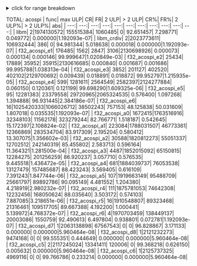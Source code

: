 <details markdown="1"><summary>click for range breakdown</summary>


running: minimal sanity check

checking: acospi on [00000000,33490fda] [0.000000e+00,4.681338e-08] : {constant result range 0x1p-1}
|           func|   max ULP|        CR|        FR|     2 ULP|   > 2 ULP|       CR%|       FR%|    2 ULP%|  > 2 ULP%|         abs|
|           ---:|      ---:|      ---:|      ---:|      ---:|      ---:|      ---:|      ---:|      ---:|      ---:|        ---:|
|           libm|         1| 847807902|  12618301|         0|         0| 98.533482|  1.466518|  0.000000|  0.000000|2.980232e-08|
|     libm_crdiv|         1| 847807902|  12618301|         0|         0| 98.533482|  1.466518|  0.000000|  0.000000|2.980232e-08|
|  f32_acospi_e1|     34254|         0|         0|         0| 860426203|  0.000000|  0.000000|  0.000000|100.000000|1.020849e-03|
|  f32_acospi_e2|      3484|         0|         0|         0| 860426203|  0.000000|  0.000000|  0.000000|100.000000|1.038313e-04|
|  f32_acospi_e3|       407|         0|         0|         0| 860426203|  0.000000|  0.000000|  0.000000|100.000000|1.212955e-05|
|  f32_acospi_e4|        52|         0|         0|         0| 860426203|  0.000000|  0.000000|  0.000000|100.000000|1.549721e-06|
|  f32_acospi_e5|         8|         0|         0|         0| 860426203|  0.000000|  0.000000|  0.000000|100.000000|2.384186e-07|
|  f32_acospi_e6|         2|         0| 855638017|   4788186|         0|  0.000000| 99.443510|  0.556490|  0.000000|5.960464e-08|
|  f32_acospi_a0|         1| 855638017|   4788186|         0|         0| 99.443510|  0.556490|  0.000000|  0.000000|2.980232e-08|
|  f32_acospi_a1|         1| 855638017|   4788186|         0|         0| 99.443510|  0.556490|  0.000000|  0.000000|2.980232e-08|
|  f32_acospi_a2|         1| 855638017|   4788186|         0|         0| 99.443510|  0.556490|  0.000000|  0.000000|2.980232e-08|
|  f32_acospi_a3|         1| 855638017|   4788186|         0|         0| 99.443510|  0.556490|  0.000000|  0.000000|2.980232e-08|
|  f32_acospi_a4|         1| 855638017|   4788186|         0|         0| 99.443510|  0.556490|  0.000000|  0.000000|2.980232e-08|
|  f32_acospi_a5|         1| 855638017|   4788186|         0|         0| 99.443510|  0.556490|  0.000000|  0.000000|2.980232e-08|
|  f32_acospi_r4|         1| 855638017|   4788186|         0|         0| 99.443510|  0.556490|  0.000000|  0.000000|2.980232e-08|
|  f32_acospi_r5|         1| 855638017|   4788186|         0|         0| 99.443510|  0.556490|  0.000000|  0.000000|2.980232e-08|
|  f32_acospi_r6|         1| 855638017|   4788186|         0|         0| 99.443510|  0.556490|  0.000000|  0.000000|2.980232e-08|
|  f32_acospi_d7|         1| 852337374|   8088829|         0|         0| 99.059904|  0.940096|  0.000000|  0.000000|2.980232e-08|
|  f32_acospi_d8|         1| 859495208|    930995|         0|         0| 99.891798|  0.108202|  0.000000|  0.000000|2.980232e-08|
|  f32_acospi_c5|         0| 860426203|         0|         0|         0|100.000000|  0.000000|  0.000000|  0.000000|0.000000e+00|
|  f32_acospi_c6|         0| 860426203|         0|         0|         0|100.000000|  0.000000|  0.000000|  0.000000|0.000000e+00|

checking: acospi on [80000000,b3c90fda] [-0.000000e+00,-9.362675e-08] : {constant result range 0x1p-1}
|           func|   max ULP|        CR|        FR|     2 ULP|   > 2 ULP|       CR%|       FR%|    2 ULP%|  > 2 ULP%|         abs|
|           ---:|      ---:|      ---:|      ---:|      ---:|      ---:|      ---:|      ---:|      ---:|      ---:|        ---:|
|           libm|         0| 868814811|         0|         0|         0|100.000000|  0.000000|  0.000000|  0.000000|0.000000e+00|
|     libm_crdiv|         0| 868814811|         0|         0|         0|100.000000|  0.000000|  0.000000|  0.000000|0.000000e+00|
|  f32_acospi_e1|     17127|         0|         0|         0| 868814811|  0.000000|  0.000000|  0.000000|100.000000|1.020849e-03|
|  f32_acospi_e2|      1742|         0|         0|         0| 868814811|  0.000000|  0.000000|  0.000000|100.000000|1.038313e-04|
|  f32_acospi_e3|       203|         0|         0|         0| 868814811|  0.000000|  0.000000|  0.000000|100.000000|1.209974e-05|
|  f32_acospi_e4|        26|         0|         0|         0| 868814811|  0.000000|  0.000000|  0.000000|100.000000|1.549721e-06|
|  f32_acospi_e5|         4|         0|         0|         0| 868814811|  0.000000|  0.000000|  0.000000|100.000000|2.384186e-07|
|  f32_acospi_e6|         1| 855638017|  13176794|         0|         0| 98.483360|  1.516640|  0.000000|  0.000000|5.960464e-08|
|  f32_acospi_a0|         0| 868814811|         0|         0|         0|100.000000|  0.000000|  0.000000|  0.000000|0.000000e+00|
|  f32_acospi_a1|         0| 868814811|         0|         0|         0|100.000000|  0.000000|  0.000000|  0.000000|0.000000e+00|
|  f32_acospi_a2|         0| 868814811|         0|         0|         0|100.000000|  0.000000|  0.000000|  0.000000|0.000000e+00|
|  f32_acospi_a3|         0| 868814811|         0|         0|         0|100.000000|  0.000000|  0.000000|  0.000000|0.000000e+00|
|  f32_acospi_a4|         0| 868814811|         0|         0|         0|100.000000|  0.000000|  0.000000|  0.000000|0.000000e+00|
|  f32_acospi_a5|         0| 868814811|         0|         0|         0|100.000000|  0.000000|  0.000000|  0.000000|0.000000e+00|
|  f32_acospi_r4|         0| 868814811|         0|         0|         0|100.000000|  0.000000|  0.000000|  0.000000|0.000000e+00|
|  f32_acospi_r5|         0| 868814811|         0|         0|         0|100.000000|  0.000000|  0.000000|  0.000000|0.000000e+00|
|  f32_acospi_r6|         0| 868814811|         0|         0|         0|100.000000|  0.000000|  0.000000|  0.000000|0.000000e+00|
|  f32_acospi_d7|         1| 865595578|   3219233|         0|         0| 99.629468|  0.370532|  0.000000|  0.000000|5.960464e-08|
|  f32_acospi_d8|         1| 868349317|    465494|         0|         0| 99.946422|  0.053578|  0.000000|  0.000000|5.960464e-08|
|  f32_acospi_c5|         0| 868814811|         0|         0|         0|100.000000|  0.000000|  0.000000|  0.000000|0.000000e+00|
|  f32_acospi_c6|         0| 868814811|         0|         0|         0|100.000000|  0.000000|  0.000000|  0.000000|0.000000e+00|

checking: acospi on [33490fda,3d000000] [4.681338e-08,3.125000e-02]
|           func|   max ULP|        CR|        FR|     2 ULP|   > 2 ULP|       CR%|       FR%|    2 ULP%|  > 2 ULP%|         abs|
|           ---:|      ---:|      ---:|      ---:|      ---:|      ---:|      ---:|      ---:|      ---:|      ---:|        ---:|
|           libm|         2|  87318873|  74793799|    871303|         0| 53.575128| 45.890278|  0.534594|  0.000000|5.960464e-08|
|     libm_crdiv|         1| 115942047|  47041928|         0|         0| 71.137084| 28.862916|  0.000000|  0.000000|2.980232e-08|
|  f32_acospi_e1|     34254|         0|         0|         0| 162983975|  0.000000|  0.000000|  0.000000|100.000000|1.020849e-03|
|  f32_acospi_e2|      3484|         0|         0|         0| 162983975|  0.000000|  0.000000|  0.000000|100.000000|1.038313e-04|
|  f32_acospi_e3|       407|     44689|     89424|     89350| 162760512|  0.027419|  0.054867|  0.054821| 99.862893|1.212955e-05|
|  f32_acospi_e4|        52|    241878|    483689|    484021| 161774387|  0.148406|  0.296771|  0.296975| 99.257849|1.549721e-06|
|  f32_acospi_e5|         8|   2529460|   4439581|   4311888| 151703046|  1.551969|  2.723937|  2.645590| 93.078504|2.384186e-07|
|  f32_acospi_e6|         3|  23975866| 109259113|  29748990|         6| 14.710566| 67.036721| 18.252709|  0.000004|8.940697e-08|
|  f32_acospi_a0|     69602|  22899316|  10863899|   5580420| 123640340| 14.050041|  6.665624|  3.423907| 75.860427|2.074301e-03|
|  f32_acospi_a1|     11983|  36722299|  17494109|   5705909| 103061658| 22.531233| 10.733637|  3.500902| 63.234228|3.571212e-04|
|  f32_acospi_a2|      2002|  52280309|  22496485|   5699798|  82507383| 32.076963| 13.802882|  3.497152| 50.623003|5.966425e-05|
|  f32_acospi_a3|       324|  66106841|  29251924|   5559521|  62065689| 40.560332| 17.947730|  3.411084| 38.080854|9.655952e-06|
|  f32_acospi_a4|        52|  79777685|  35101662|   5564674|  42539954| 48.948177| 21.536879|  3.414246| 26.100697|1.549721e-06|
|  f32_acospi_a5|         9|  91295384|  43976211|   7413809|  20298571| 56.014945| 26.981923|  4.548796| 12.454335|2.682209e-07|
|  f32_acospi_r4|        84|  76378006|  34182481|   5007644|  47415844| 46.862280| 20.972909|  3.072476| 29.092335|2.503395e-06|
|  f32_acospi_r5|        14|  88145066|  41269819|   7171165|  26397925| 54.082045| 25.321397|  4.399920| 16.196638|4.172325e-07|
|  f32_acospi_r6|         4| 101565019|  53067747|   7702763|    648446| 62.315954| 32.560101|  4.726086|  0.397859|1.192093e-07|
|  f32_acospi_d7|         1| 130259287|  32724688|         0|         0| 79.921530| 20.078470|  0.000000|  0.000000|2.980232e-08|
|  f32_acospi_d8|         1| 158281619|   4702356|         0|         0| 97.114835|  2.885165|  0.000000|  0.000000|2.980232e-08|
|  f32_acospi_c5|         1| 162796160|    187815|         0|         0| 99.884765|  0.115235|  0.000000|  0.000000|2.980232e-08|
|  f32_acospi_c6|         1| 162796252|    187723|         0|         0| 99.884821|  0.115179|  0.000000|  0.000000|2.980232e-08|

checking: acospi on [b3c90fda,bd000000] [-9.362675e-08,-3.125000e-02]
|           func|   max ULP|        CR|        FR|     2 ULP|   > 2 ULP|       CR%|       FR%|    2 ULP%|  > 2 ULP%|         abs|
|           ---:|      ---:|      ---:|      ---:|      ---:|      ---:|      ---:|      ---:|      ---:|      ---:|        ---:|
|           libm|         1| 117626157|  36969210|         0|         0| 76.086470| 23.913530|  0.000000|  0.000000|5.960464e-08|
|     libm_crdiv|         1| 129140277|  25455090|         0|         0| 83.534377| 16.465623|  0.000000|  0.000000|5.960464e-08|
|  f32_acospi_e1|     17127|         0|         0|         0| 154595367|  0.000000|  0.000000|  0.000000|100.000000|1.020849e-03|
|  f32_acospi_e2|      1742|         0|         0|         0| 154595367|  0.000000|  0.000000|  0.000000|100.000000|1.038313e-04|
|  f32_acospi_e3|       204|     89432|    179004|    178920| 154148011|  0.057849|  0.115789|  0.115734| 99.710628|1.215935e-05|
|  f32_acospi_e4|        26|    483725|    968084|    983037| 152160521|  0.312897|  0.626205|  0.635877| 98.425020|1.549721e-06|
|  f32_acospi_e5|         4|   4750263|   9329042|  13795711| 126720351|  3.072707|  6.034490|  8.923754| 81.969048|2.384186e-07|
|  f32_acospi_e6|         2| 102307841|  52287523|         3|         0| 66.177818| 33.822180|  0.000002|  0.000000|1.192093e-07|
|  f32_acospi_a0|     34801|  16164771|  16696018|   5981758| 115752820| 10.456181| 10.799818|  3.869300| 74.874702|2.074301e-03|
|  f32_acospi_a1|      5991|  26856135|  24490586|   6660476|  96588170| 17.371889| 15.841733|  4.308328| 62.478050|3.570914e-04|
|  f32_acospi_a2|      1001|  44074558|  27757554|   6993648|  75769607| 28.509624| 17.954971|  4.523841| 49.011564|5.966425e-05|
|  f32_acospi_a3|       162|  61397281|  30994421|   6608474|  55595191| 39.714826| 20.048739|  4.274691| 35.961745|9.655952e-06|
|  f32_acospi_a4|        26|  79316751|  35178326|   6576158|  33524132| 51.306034| 22.755097|  4.253787| 21.685082|1.549721e-06|
|  f32_acospi_a5|         5|  99353605|  37402007|   8198315|   9641440| 64.266871| 24.193485|  5.303079|  6.236565|2.980232e-07|
|  f32_acospi_r4|        42|  74498219|  34753251|   6244819|  39099078| 48.189167| 22.480137|  4.039461| 25.291235|2.503395e-06|
|  f32_acospi_r5|         7|  94198800|  36187649|   7244650|  16964268| 60.932486| 23.407978|  4.686201| 10.973335|4.172325e-07|
|  f32_acospi_r6|         2| 115032083|  39238994|    324290|         0| 74.408493| 25.381740|  0.209767|  0.000000|1.192093e-07|
|  f32_acospi_d7|         1| 139340003|  15255364|         0|         0| 90.132069|  9.867931|  0.000000|  0.000000|5.960464e-08|
|  f32_acospi_d8|         1| 152392613|   2202754|         0|         0| 98.575149|  1.424851|  0.000000|  0.000000|5.960464e-08|
|  f32_acospi_c5|         1| 154502186|     93181|         0|         0| 99.939726|  0.060274|  0.000000|  0.000000|5.960464e-08|
|  f32_acospi_c6|         1| 154502125|     93242|         0|         0| 99.939686|  0.060314|  0.000000|  0.000000|5.960464e-08|

checking: acospi on [3d000000,3d7fffff] [3.125000e-02,6.250000e-02]
|           func|   max ULP|        CR|        FR|     2 ULP|   > 2 ULP|       CR%|       FR%|    2 ULP%|  > 2 ULP%|         abs|
|           ---:|      ---:|      ---:|      ---:|      ---:|      ---:|      ---:|      ---:|      ---:|      ---:|        ---:|
|           libm|         2|   4392191|   3968651|     27766|         0| 52.358997| 47.310007|  0.330997|  0.000000|5.960464e-08|
|     libm_crdiv|         1|   5715998|   2672610|         0|         0| 68.140006| 31.859994|  0.000000|  0.000000|2.980232e-08|
|  f32_acospi_e1|     19388|         0|         0|         0|   8388608|  0.000000|  0.000000|  0.000000|100.000000|5.778074e-04|
|  f32_acospi_e2|      1115|      4147|      8401|      8385|   8367675|  0.049436|  0.100148|  0.099957| 99.750459|3.322959e-05|
|  f32_acospi_e3|       304|         0|         0|         0|   8388608|  0.000000|  0.000000|  0.000000|100.000000|9.059906e-06|
|  f32_acospi_e4|        52|         0|         0|         0|   8388608|  0.000000|  0.000000|  0.000000|100.000000|1.549721e-06|
|  f32_acospi_e5|         8|         0|         0|         0|   8388608|  0.000000|  0.000000|  0.000000|100.000000|2.384186e-07|
|  f32_acospi_e6|         3|   2131719|   5302490|    954147|       252| 25.412071| 63.210607| 11.374319|  0.003004|8.940697e-08|
|  f32_acospi_a0|    135234|         0|         0|         0|   8388608|  0.000000|  0.000000|  0.000000|100.000000|4.030287e-03|
|  f32_acospi_a1|     21869|         0|         0|         0|   8388608|  0.000000|  0.000000|  0.000000|100.000000|6.517470e-04|
|  f32_acospi_a2|      3311|         0|         0|         0|   8388608|  0.000000|  0.000000|  0.000000|100.000000|9.867549e-05|
|  f32_acospi_a3|       464|         0|         0|         0|   8388608|  0.000000|  0.000000|  0.000000|100.000000|1.382828e-05|
|  f32_acospi_a4|        61|         0|         0|         0|   8388608|  0.000000|  0.000000|  0.000000|100.000000|1.817942e-06|
|  f32_acospi_a5|         9|         0|         0|         0|   8388608|  0.000000|  0.000000|  0.000000|100.000000|2.682209e-07|
|  f32_acospi_r4|       108|         0|         0|         0|   8388608|  0.000000|  0.000000|  0.000000|100.000000|3.218651e-06|
|  f32_acospi_r5|        16|         0|         0|         0|   8388608|  0.000000|  0.000000|  0.000000|100.000000|4.768372e-07|
|  f32_acospi_r6|         4|    130690|   3031681|   4635813|    590424|  1.557946| 36.140454| 55.263197|  7.038403|1.192093e-07|
|  f32_acospi_d7|         1|   6707787|   1680821|         0|         0| 79.963052| 20.036948|  0.000000|  0.000000|2.980232e-08|
|  f32_acospi_d8|         1|   8220810|    167798|         0|         0| 97.999692|  2.000308|  0.000000|  0.000000|2.980232e-08|
|  f32_acospi_c5|         1|   8201094|    187514|         0|         0| 97.764659|  2.235341|  0.000000|  0.000000|2.980232e-08|
|  f32_acospi_c6|         1|   8201139|    187469|         0|         0| 97.765195|  2.234805|  0.000000|  0.000000|2.980232e-08|

checking: acospi on [bd000000,bd800000] [-3.125000e-02,-6.250000e-02]
|           func|   max ULP|        CR|        FR|     2 ULP|   > 2 ULP|       CR%|       FR%|    2 ULP%|  > 2 ULP%|         abs|
|           ---:|      ---:|      ---:|      ---:|      ---:|      ---:|      ---:|      ---:|      ---:|      ---:|        ---:|
|           libm|         1|   6290945|   2097664|         0|         0| 74.993899| 25.006101|  0.000000|  0.000000|5.960464e-08|
|     libm_crdiv|         1|   7052282|   1336327|         0|         0| 84.069743| 15.930257|  0.000000|  0.000000|5.960464e-08|
|  f32_acospi_e1|      9694|         0|         0|         0|   8388609|  0.000000|  0.000000|  0.000000|100.000000|5.778074e-04|
|  f32_acospi_e2|       558|      8365|     16835|     16740|   8346669|  0.099719|  0.200689|  0.199556| 99.500036|3.325939e-05|
|  f32_acospi_e3|       152|         0|         0|         0|   8388609|  0.000000|  0.000000|  0.000000|100.000000|9.059906e-06|
|  f32_acospi_e4|        26|         0|         0|         0|   8388609|  0.000000|  0.000000|  0.000000|100.000000|1.549721e-06|
|  f32_acospi_e5|         4|         0|         5|    525121|   7863483|  0.000000|  0.000060|  6.259929| 93.740011|2.384186e-07|
|  f32_acospi_e6|         2|   4783506|   3604974|       129|         0| 57.023828| 42.974634|  0.001538|  0.000000|1.192093e-07|
|  f32_acospi_a0|     67617|         0|         0|         0|   8388609|  0.000000|  0.000000|  0.000000|100.000000|4.030287e-03|
|  f32_acospi_a1|     10934|         0|         0|         0|   8388609|  0.000000|  0.000000|  0.000000|100.000000|6.517172e-04|
|  f32_acospi_a2|      1656|         0|         0|         0|   8388609|  0.000000|  0.000000|  0.000000|100.000000|9.870529e-05|
|  f32_acospi_a3|       232|         0|         0|         0|   8388609|  0.000000|  0.000000|  0.000000|100.000000|1.382828e-05|
|  f32_acospi_a4|        31|         0|         0|         0|   8388609|  0.000000|  0.000000|  0.000000|100.000000|1.847744e-06|
|  f32_acospi_a5|         5|         0|         0|     23997|   8364612|  0.000000|  0.000000|  0.286066| 99.713934|2.980232e-07|
|  f32_acospi_r4|        54|         0|         0|         0|   8388609|  0.000000|  0.000000|  0.000000|100.000000|3.218651e-06|
|  f32_acospi_r5|         8|         0|         0|         0|   8388609|  0.000000|  0.000000|  0.000000|100.000000|4.768372e-07|
|  f32_acospi_r6|         2|   1645607|   6448515|    294487|         0| 19.617162| 76.872280|  3.510558|  0.000000|1.192093e-07|
|  f32_acospi_d7|         1|   7548270|    840339|         0|         0| 89.982380| 10.017620|  0.000000|  0.000000|5.960464e-08|
|  f32_acospi_d8|         1|   8304722|     83887|         0|         0| 98.999989|  1.000011|  0.000000|  0.000000|5.960464e-08|
|  f32_acospi_c5|         1|   8294931|     93678|         0|         0| 98.883271|  1.116729|  0.000000|  0.000000|5.960464e-08|
|  f32_acospi_c6|         1|   8294914|     93695|         0|         0| 98.883069|  1.116931|  0.000000|  0.000000|5.960464e-08|

checking: acospi on [3d800000,3dffffff] [6.250000e-02,1.250000e-01]
|           func|   max ULP|        CR|        FR|     2 ULP|   > 2 ULP|       CR%|       FR%|    2 ULP%|  > 2 ULP%|         abs|
|           ---:|      ---:|      ---:|      ---:|      ---:|      ---:|      ---:|      ---:|      ---:|      ---:|        ---:|
|           libm|         2|   4461781|   3902530|     24297|         0| 53.188574| 46.521783|  0.289643|  0.000000|5.960464e-08|
|     libm_crdiv|         1|   5707826|   2680782|         0|         0| 68.042588| 31.957412|  0.000000|  0.000000|2.980232e-08|
|  f32_acospi_e1|     12852|       469|       669|       925|   8386545|  0.005591|  0.007975|  0.011027| 99.975407|3.830194e-04|
|  f32_acospi_e2|      3150|         0|         0|         0|   8388608|  0.000000|  0.000000|  0.000000|100.000000|9.387732e-05|
|  f32_acospi_e3|       407|         0|         0|         0|   8388608|  0.000000|  0.000000|  0.000000|100.000000|1.212955e-05|
|  f32_acospi_e4|        53|         0|         0|         0|   8388608|  0.000000|  0.000000|  0.000000|100.000000|1.579523e-06|
|  f32_acospi_e5|         8|    931222|   1561086|   1033498|   4862802| 11.101031| 18.609595| 12.320256| 57.969117|2.384186e-07|
|  f32_acospi_e6|         2|   4419773|   3805663|    163172|         0| 52.687800| 45.367038|  1.945162|  0.000000|5.960464e-08|
|  f32_acospi_a0|    255023|         0|         0|         0|   8388608|  0.000000|  0.000000|  0.000000|100.000000|7.600278e-03|
|  f32_acospi_a1|     35981|         0|         0|         0|   8388608|  0.000000|  0.000000|  0.000000|100.000000|1.072317e-03|
|  f32_acospi_a2|      4296|         0|         0|         0|   8388608|  0.000000|  0.000000|  0.000000|100.000000|1.280308e-04|
|  f32_acospi_a3|       481|         0|         0|         0|   8388608|  0.000000|  0.000000|  0.000000|100.000000|1.433492e-05|
|  f32_acospi_a4|        60|         0|         0|         0|   8388608|  0.000000|  0.000000|  0.000000|100.000000|1.788139e-06|
|  f32_acospi_a5|         8|    845013|   1707503|   1727888|   4108204| 10.073340| 20.355022| 20.598030| 48.973608|2.384186e-07|
|  f32_acospi_r4|       108|         0|         0|         0|   8388608|  0.000000|  0.000000|  0.000000|100.000000|3.218651e-06|
|  f32_acospi_r5|        14|    473997|    702500|    562989|   6649122|  5.650485|  8.374453|  6.711352| 79.263711|4.172325e-07|
|  f32_acospi_r6|         3|   3188725|   4477800|    719383|      2700| 38.012564| 53.379536|  8.575714|  0.032187|8.940697e-08|
|  f32_acospi_d7|         1|   7466288|    922320|         0|         0| 89.005089| 10.994911|  0.000000|  0.000000|2.980232e-08|
|  f32_acospi_d8|         1|   8188233|    200375|         0|         0| 97.611344|  2.388656|  0.000000|  0.000000|2.980232e-08|
|  f32_acospi_c5|         1|   7811393|    577215|         0|         0| 93.119061|  6.880939|  0.000000|  0.000000|2.980232e-08|
|  f32_acospi_c6|         1|   8012951|    375657|         0|         0| 95.521820|  4.478180|  0.000000|  0.000000|2.980232e-08|

checking: acospi on [bd800000,be000000] [-6.250000e-02,-1.250000e-01]
|           func|   max ULP|        CR|        FR|     2 ULP|   > 2 ULP|       CR%|       FR%|    2 ULP%|  > 2 ULP%|         abs|
|           ---:|      ---:|      ---:|      ---:|      ---:|      ---:|      ---:|      ---:|      ---:|      ---:|        ---:|
|           libm|         1|   6240808|   2147801|         0|         0| 74.396220| 25.603780|  0.000000|  0.000000|5.960464e-08|
|     libm_crdiv|         1|   7047989|   1340620|         0|         0| 84.018566| 15.981434|  0.000000|  0.000000|5.960464e-08|
|  f32_acospi_e1|      6426|       803|      1585|      1596|   8384625|  0.009573|  0.018895|  0.019026| 99.952507|3.830194e-04|
|  f32_acospi_e2|      1576|         0|         0|         0|   8388609|  0.000000|  0.000000|  0.000000|100.000000|9.393692e-05|
|  f32_acospi_e3|       204|         0|         0|         0|   8388609|  0.000000|  0.000000|  0.000000|100.000000|1.215935e-05|
|  f32_acospi_e4|        27|         0|         0|         0|   8388609|  0.000000|  0.000000|  0.000000|100.000000|1.609325e-06|
|  f32_acospi_e5|         4|   1710712|   2297907|   2131575|   2248415| 20.393274| 27.393183| 25.410351| 26.803192|2.384186e-07|
|  f32_acospi_e6|         1|   6323250|   2065359|         0|         0| 75.379005| 24.620995|  0.000000|  0.000000|5.960464e-08|
|  f32_acospi_a0|    127512|         0|         0|         0|   8388609|  0.000000|  0.000000|  0.000000|100.000000|7.600307e-03|
|  f32_acospi_a1|     17991|         0|         0|         0|   8388609|  0.000000|  0.000000|  0.000000|100.000000|1.072347e-03|
|  f32_acospi_a2|      2148|         0|         0|         0|   8388609|  0.000000|  0.000000|  0.000000|100.000000|1.280308e-04|
|  f32_acospi_a3|       241|         0|         0|         0|   8388609|  0.000000|  0.000000|  0.000000|100.000000|1.436472e-05|
|  f32_acospi_a4|        30|         0|         0|         0|   8388609|  0.000000|  0.000000|  0.000000|100.000000|1.788139e-06|
|  f32_acospi_a5|         4|   1699233|   3294168|   2152776|   1242432| 20.256433| 39.269538| 25.663087| 14.810942|2.384186e-07|
|  f32_acospi_r4|        54|         0|         0|         0|   8388609|  0.000000|  0.000000|  0.000000|100.000000|3.218651e-06|
|  f32_acospi_r5|         7|    825075|   1192709|   1116117|   5254708|  9.835659| 14.218198| 13.305150| 62.640993|4.172325e-07|
|  f32_acospi_r6|         2|   5426909|   2960339|      1361|         0| 64.693789| 35.289987|  0.016224|  0.000000|1.192093e-07|
|  f32_acospi_d7|         1|   7928832|    459777|         0|         0| 94.519032|  5.480968|  0.000000|  0.000000|5.960464e-08|
|  f32_acospi_d8|         1|   8289342|     99267|         0|         0| 98.816645|  1.183355|  0.000000|  0.000000|5.960464e-08|
|  f32_acospi_c5|         1|   8099442|    289167|         0|         0| 96.552861|  3.447139|  0.000000|  0.000000|5.960464e-08|
|  f32_acospi_c6|         1|   8201048|    187561|         0|         0| 97.764099|  2.235901|  0.000000|  0.000000|5.960464e-08|

checking: acospi on [3e000000,3e7fffff] [1.250000e-01,2.500000e-01]
|           func|   max ULP|        CR|        FR|     2 ULP|   > 2 ULP|       CR%|       FR%|    2 ULP%|  > 2 ULP%|         abs|
|           ---:|      ---:|      ---:|      ---:|      ---:|      ---:|      ---:|      ---:|      ---:|      ---:|        ---:|
|           libm|         2|   4587094|   3773507|     28007|         0| 54.682422| 44.983709|  0.333869|  0.000000|5.960464e-08|
|     libm_crdiv|         1|   5673575|   2715033|         0|         0| 67.634284| 32.365716|  0.000000|  0.000000|2.980232e-08|
|  f32_acospi_e1|     32334|         0|         0|         0|   8388608|  0.000000|  0.000000|  0.000000|100.000000|9.636283e-04|
|  f32_acospi_e2|      3484|         0|         0|         0|   8388608|  0.000000|  0.000000|  0.000000|100.000000|1.038313e-04|
|  f32_acospi_e3|       389|     15030|     30056|     30178|   8313344|  0.179172|  0.358295|  0.359750| 99.102783|1.159310e-05|
|  f32_acospi_e4|        51|     84305|    168548|    168878|   7966877|  1.004994|  2.009249|  2.013183| 94.972575|1.519918e-06|
|  f32_acospi_e5|         8|      8009|    175929|    473471|   7731199|  0.095475|  2.097237|  5.644214| 92.163074|2.384186e-07|
|  f32_acospi_e6|         3|   3342396|   4503363|    542722|       127| 39.844465| 53.684270|  6.469750|  0.001514|8.940697e-08|
|  f32_acospi_a0|    451084|         0|         0|         0|   8388608|  0.000000|  0.000000|  0.000000|100.000000|1.344335e-02|
|  f32_acospi_a1|     45519|         0|         0|         0|   8388608|  0.000000|  0.000000|  0.000000|100.000000|1.356572e-03|
|  f32_acospi_a2|      4299|         0|         0|         0|   8388608|  0.000000|  0.000000|  0.000000|100.000000|1.281202e-04|
|  f32_acospi_a3|       391|     13032|     26071|     26099|   8323406|  0.155354|  0.310791|  0.311124| 99.222732|1.165271e-05|
|  f32_acospi_a4|        60|     74561|    149092|    149159|   8015796|  0.888836|  1.777315|  1.778114| 95.555735|1.788139e-06|
|  f32_acospi_a5|         9|         0|         0|     12200|   8376408|  0.000000|  0.000000|  0.145435| 99.854565|2.682209e-07|
|  f32_acospi_r4|        76|     53480|    106887|    106876|   8121365|  0.637531|  1.274192|  1.274061| 96.814215|2.264977e-06|
|  f32_acospi_r5|        14|     50762|    226124|    301542|   7810180|  0.605130|  2.695608|  3.594661| 93.104601|4.172325e-07|
|  f32_acospi_r6|         3|    981913|   4052817|   3141923|    211955| 11.705315| 48.313344| 37.454641|  2.526700|8.940697e-08|
|  f32_acospi_d7|         1|   7332607|   1056001|         0|         0| 87.411487| 12.588513|  0.000000|  0.000000|2.980232e-08|
|  f32_acospi_d8|         1|   8226113|    162495|         0|         0| 98.062909|  1.937091|  0.000000|  0.000000|2.980232e-08|
|  f32_acospi_c5|         1|   7329212|   1059396|         0|         0| 87.371016| 12.628984|  0.000000|  0.000000|2.980232e-08|
|  f32_acospi_c6|         1|   7633598|    755010|         0|         0| 90.999579|  9.000421|  0.000000|  0.000000|2.980232e-08|

checking: acospi on [be000000,be800000] [-1.250000e-01,-2.500000e-01]
|           func|   max ULP|        CR|        FR|     2 ULP|   > 2 ULP|       CR%|       FR%|    2 ULP%|  > 2 ULP%|         abs|
|           ---:|      ---:|      ---:|      ---:|      ---:|      ---:|      ---:|      ---:|      ---:|      ---:|        ---:|
|           libm|         1|   6132119|   2256490|         0|         0| 73.100546| 26.899454|  0.000000|  0.000000|5.960464e-08|
|     libm_crdiv|         1|   7031414|   1357195|         0|         0| 83.820977| 16.179023|  0.000000|  0.000000|5.960464e-08|
|  f32_acospi_e1|     16167|         0|         0|         0|   8388609|  0.000000|  0.000000|  0.000000|100.000000|9.636283e-04|
|  f32_acospi_e2|      1742|         0|         0|         0|   8388609|  0.000000|  0.000000|  0.000000|100.000000|1.038313e-04|
|  f32_acospi_e3|       195|     30101|     60220|     59994|   8238294|  0.358832|  0.717878|  0.715184| 98.208106|1.162291e-05|
|  f32_acospi_e4|        26|    168486|    337427|    338035|   7544661|  2.008509|  4.022443|  4.029691| 89.939357|1.549721e-06|
|  f32_acospi_e5|         4|     96061|    848166|   1776009|   5668373|  1.145136| 10.110925| 21.171675| 67.572264|2.384186e-07|
|  f32_acospi_e6|         2|   5594077|   2794465|        67|         0| 66.686587| 33.312615|  0.000799|  0.000000|1.192093e-07|
|  f32_acospi_a0|    225542|         0|         0|         0|   8388609|  0.000000|  0.000000|  0.000000|100.000000|1.344335e-02|
|  f32_acospi_a1|     22760|         0|         0|         0|   8388609|  0.000000|  0.000000|  0.000000|100.000000|1.356602e-03|
|  f32_acospi_a2|      2150|         0|         0|         0|   8388609|  0.000000|  0.000000|  0.000000|100.000000|1.281500e-04|
|  f32_acospi_a3|       196|     26116|     52052|     52160|   8258281|  0.311327|  0.620508|  0.621796| 98.446369|1.168251e-05|
|  f32_acospi_a4|        30|    149035|    298215|    298947|   7642412|  1.776635|  3.554999|  3.563726| 91.104640|1.788139e-06|
|  f32_acospi_a5|         5|         0|    117065|   1376700|   6894844|  0.000000|  1.395523| 16.411541| 82.192936|2.980232e-07|
|  f32_acospi_r4|        38|    106925|    213617|    213839|   7854228|  1.274645|  2.546513|  2.549159| 93.629683|2.264977e-06|
|  f32_acospi_r5|         7|    163721|    572029|    657236|   6995623|  1.951706|  6.819116|  7.834863| 83.394315|4.172325e-07|
|  f32_acospi_r6|         2|   3006211|   5276192|    106206|         0| 35.836823| 62.897102|  1.266074|  0.000000|1.192093e-07|
|  f32_acospi_d7|         1|   7860540|    528069|         0|         0| 93.704928|  6.295072|  0.000000|  0.000000|5.960464e-08|
|  f32_acospi_d8|         1|   8307383|     81226|         0|         0| 99.031711|  0.968289|  0.000000|  0.000000|5.960464e-08|
|  f32_acospi_c5|         1|   7859164|    529445|         0|         0| 93.688525|  6.311475|  0.000000|  0.000000|5.960464e-08|
|  f32_acospi_c6|         1|   8011166|    377443|         0|         0| 95.500529|  4.499471|  0.000000|  0.000000|5.960464e-08|

checking: acospi on [3e800000,3effffff] [2.500000e-01,5.000000e-01]
|           func|   max ULP|        CR|        FR|     2 ULP|   > 2 ULP|       CR%|       FR%|    2 ULP%|  > 2 ULP%|         abs|
|           ---:|      ---:|      ---:|      ---:|      ---:|      ---:|      ---:|      ---:|      ---:|      ---:|        ---:|
|           libm|         2|   4712467|   3627187|     48954|         0| 56.176984| 43.239439|  0.583577|  0.000000|5.960464e-08|
|     libm_crdiv|         1|   5503753|   2884855|         0|         0| 65.609848| 34.390152|  0.000000|  0.000000|2.980232e-08|
|  f32_acospi_e1|     34254|         0|         0|         0|   8388608|  0.000000|  0.000000|  0.000000|100.000000|1.020849e-03|
|  f32_acospi_e2|      2962|      1301|      2618|      2613|   8382076|  0.015509|  0.031209|  0.031149| 99.922132|8.827448e-05|
|  f32_acospi_e3|       407|         0|         0|         0|   8388608|  0.000000|  0.000000|  0.000000|100.000000|1.212955e-05|
|  f32_acospi_e4|        53|     58417|    116611|    116705|   8096875|  0.696385|  1.390111|  1.391232| 96.522272|1.579523e-06|
|  f32_acospi_e5|         8|    347816|    702011|    729639|   6609142|  4.146290|  8.368623|  8.697975| 78.787112|2.384186e-07|
|  f32_acospi_e6|         3|   3447750|   4479027|    461722|       109| 41.100383| 53.394163|  5.504155|  0.001299|8.940697e-08|
|  f32_acospi_a0|    678473|         0|         0|         0|   8388608|  0.000000|  0.000000|  0.000000|100.000000|2.022007e-02|
|  f32_acospi_a1|     45496|         0|         0|         0|   8388608|  0.000000|  0.000000|  0.000000|100.000000|1.355886e-03|
|  f32_acospi_a2|      3972|      1143|      2200|      2184|   8383081|  0.013626|  0.026226|  0.026035| 99.934113|1.183748e-04|
|  f32_acospi_a3|       481|         0|         0|         0|   8388608|  0.000000|  0.000000|  0.000000|100.000000|1.433492e-05|
|  f32_acospi_a4|        61|     51660|    103409|    103404|   8130135|  0.615835|  1.232731|  1.232672| 96.918762|1.817942e-06|
|  f32_acospi_a5|         9|    309769|    627340|    652750|   6798749|  3.692734|  7.478476|  7.781386| 81.047404|2.682209e-07|
|  f32_acospi_r4|        91|     44959|     89981|     89914|   8163754|  0.535953|  1.072657|  1.071858| 97.319531|2.712011e-06|
|  f32_acospi_r5|        13|    242720|    487576|    494456|   7163856|  2.893448|  5.812359|  5.894375| 85.399818|3.874302e-07|
|  f32_acospi_r6|         3|   2462402|   4349352|   1538681|     38173| 29.354119| 51.848316| 18.342507|  0.455058|8.940697e-08|
|  f32_acospi_d7|         1|   7298049|   1090559|         0|         0| 86.999524| 13.000476|  0.000000|  0.000000|2.980232e-08|
|  f32_acospi_d8|         1|   8255767|    132841|         0|         0| 98.416412|  1.583588|  0.000000|  0.000000|2.980232e-08|
|  f32_acospi_c5|         1|   6158060|   2230548|         0|         0| 73.409796| 26.590204|  0.000000|  0.000000|2.980232e-08|
|  f32_acospi_c6|         1|   6847971|   1540637|         0|         0| 81.634176| 18.365824|  0.000000|  0.000000|2.980232e-08|

checking: acospi on [be800000,bf000000] [-2.500000e-01,-5.000000e-01]
|           func|   max ULP|        CR|        FR|     2 ULP|   > 2 ULP|       CR%|       FR%|    2 ULP%|  > 2 ULP%|         abs|
|           ---:|      ---:|      ---:|      ---:|      ---:|      ---:|      ---:|      ---:|      ---:|      ---:|        ---:|
|           libm|         2|   5639964|   2747244|      1401|         0| 67.233602| 32.749697|  0.016701|  0.000000|1.192093e-07|
|     libm_crdiv|         1|   6521270|   1867339|         0|         0| 77.739587| 22.260413|  0.000000|  0.000000|5.960464e-08|
|  f32_acospi_e1|     17127|         0|         0|         0|   8388609|  0.000000|  0.000000|  0.000000|100.000000|1.020849e-03|
|  f32_acospi_e2|      1482|      2607|      5211|      5250|   8375541|  0.031078|  0.062120|  0.062585| 99.844217|8.833408e-05|
|  f32_acospi_e3|       204|         0|         0|         0|   8388609|  0.000000|  0.000000|  0.000000|100.000000|1.215935e-05|
|  f32_acospi_e4|        27|    116699|    233595|    234043|   7804272|  1.391160|  2.784669|  2.790010| 93.034161|1.609325e-06|
|  f32_acospi_e5|         4|    697808|   1535250|   2371018|   3784533|  8.318519| 18.301604| 28.264734| 45.115144|2.384186e-07|
|  f32_acospi_e6|         2|   5689127|   2699438|        44|         0| 67.819671| 32.179805|  0.000525|  0.000000|1.192093e-07|
|  f32_acospi_a0|    339237|         0|         0|         0|   8388609|  0.000000|  0.000000|  0.000000|100.000000|2.022010e-02|
|  f32_acospi_a1|     22748|         0|         0|         0|   8388609|  0.000000|  0.000000|  0.000000|100.000000|1.355886e-03|
|  f32_acospi_a2|      1986|      2209|      4444|      4368|   8377588|  0.026333|  0.052977|  0.052071| 99.868619|1.183748e-04|
|  f32_acospi_a3|       241|         0|         0|         0|   8388609|  0.000000|  0.000000|  0.000000|100.000000|1.436472e-05|
|  f32_acospi_a4|        31|    103439|    207009|    207043|   7871118|  1.233089|  2.467739|  2.468145| 93.831027|1.847744e-06|
|  f32_acospi_a5|         5|    624659|   1381655|   1945700|   4436595|  7.446515| 16.470609| 23.194549| 52.888327|2.980232e-07|
|  f32_acospi_r4|        46|     90024|    179868|    180279|   7938438|  1.073170|  2.144193|  2.149093| 94.633544|2.741814e-06|
|  f32_acospi_r5|         7|    486496|    991344|   1052173|   5858596|  5.799484| 11.817740| 12.542878| 69.839898|4.172325e-07|
|  f32_acospi_r6|         2|   4637455|   3732242|     18912|         0| 55.282765| 44.491786|  0.225449|  0.000000|1.192093e-07|
|  f32_acospi_d7|         1|   7845755|    542854|         0|         0| 93.528677|  6.471323|  0.000000|  0.000000|5.960464e-08|
|  f32_acospi_d8|         1|   8321831|     66778|         0|         0| 99.203944|  0.796056|  0.000000|  0.000000|5.960464e-08|
|  f32_acospi_c5|         1|   7271264|   1117345|         0|         0| 86.680211| 13.319789|  0.000000|  0.000000|5.960464e-08|
|  f32_acospi_c6|         1|   7617902|    770707|         0|         0| 90.812458|  9.187542|  0.000000|  0.000000|5.960464e-08|

checking: acospi on [3f000000,3f7fffff] [5.000000e-01,9.999999e-01]
|           func|   max ULP|        CR|        FR|     2 ULP|   > 2 ULP|       CR%|       FR%|    2 ULP%|  > 2 ULP%|         abs|
|           ---:|      ---:|      ---:|      ---:|      ---:|      ---:|      ---:|      ---:|      ---:|      ---:|        ---:|
|           libm|         2|   5459148|   2926420|      3040|         0| 65.078115| 34.885645|  0.036240|  0.000000|2.980232e-08|
|     libm_crdiv|         1|   6322276|   2066332|         0|         0| 75.367403| 24.632597|  0.000000|  0.000000|2.980232e-08|
|  f32_acospi_e1|    176485|        95|       199|       196|   8388118|  0.001132|  0.002372|  0.002337| 99.994159|1.020819e-03|
|  f32_acospi_e2|     25434|       298|       574|       586|   8387150|  0.003552|  0.006843|  0.006986| 99.982619|1.038313e-04|
|  f32_acospi_e3|      3852|      6225|     12473|     12400|   8357510|  0.074208|  0.148690|  0.147820| 99.629283|1.211464e-05|
|  f32_acospi_e4|       599|     36981|     73618|     73846|   8204163|  0.440848|  0.877595|  0.880313| 97.801244|1.549721e-06|
|  f32_acospi_e5|        95|    298824|    599114|    613469|   6877201|  3.562260|  7.141995|  7.313120| 81.982625|2.384186e-07|
|  f32_acospi_e6|        16|   2046016|   3742872|   1843061|    756659| 24.390411| 44.618511| 21.970999|  9.020078|5.960464e-08|
|  f32_acospi_a0|   1672415|         0|         0|         0|   8388608|  0.000000|  0.000000|  0.000000|100.000000|2.108821e-02|
|  f32_acospi_a1|    223084|        83|       157|       160|   8388208|  0.000989|  0.001872|  0.001907| 99.995232|1.356542e-03|
|  f32_acospi_a2|     30588|       239|       492|       530|   8387347|  0.002849|  0.005865|  0.006318| 99.984968|1.280904e-04|
|  f32_acospi_a3|      4487|      5397|     10860|     10815|   8361536|  0.064337|  0.129461|  0.128925| 99.677277|1.432002e-05|
|  f32_acospi_a4|       681|     32820|     65364|     65625|   8224799|  0.391245|  0.779200|  0.782311| 98.047245|1.788139e-06|
|  f32_acospi_a5|       107|    266436|    536681|    545206|   7040285|  3.176165|  6.397736|  6.499362| 83.926737|2.682209e-07|
|  f32_acospi_r4|       111|     23915|     47461|     47672|   8269560|  0.285089|  0.565779|  0.568295| 98.580837|1.937151e-06|
|  f32_acospi_r5|        16|    307526|    625052|    641395|   6814635|  3.665996|  7.451200|  7.646024| 81.236780|2.980232e-07|
|  f32_acospi_r6|         4|   2231973|   4578307|   1519267|     59061| 26.607192| 54.577672| 18.111074|  0.704062|5.960464e-08|
|  f32_acospi_d7|         1|   7507982|    880626|         0|         0| 89.502120| 10.497880|  0.000000|  0.000000|2.980232e-08|
|  f32_acospi_d8|         1|   8253393|    135215|         0|         0| 98.388112|  1.611888|  0.000000|  0.000000|2.980232e-08|
|  f32_acospi_c5|         2|   3026643|   5241959|    120006|         0| 36.080396| 62.489021|  1.430583|  0.000000|5.960464e-08|
|  f32_acospi_c6|         1|   8083444|    305164|         0|         0| 96.362162|  3.637838|  0.000000|  0.000000|2.980232e-08|

checking: acospi on [bf000000,bf800000] [-5.000000e-01,-1.000000e+00]
|           func|   max ULP|        CR|        FR|     2 ULP|   > 2 ULP|       CR%|       FR%|    2 ULP%|  > 2 ULP%|         abs|
|           ---:|      ---:|      ---:|      ---:|      ---:|      ---:|      ---:|      ---:|      ---:|      ---:|        ---:|
|           libm|         2|   4646312|   3686580|     55717|         0| 55.388349| 43.947453|  0.664198|  0.000000|1.192093e-07|
|     libm_crdiv|         2|   5492191|   2896032|       386|         0| 65.472011| 34.523388|  0.004601|  0.000000|1.192093e-07|
|  f32_acospi_e1|     17127|       195|       394|       389|   8387631|  0.002325|  0.004697|  0.004637| 99.988341|1.020849e-03|
|  f32_acospi_e2|      1742|      1171|      2313|      2341|   8382784|  0.013959|  0.027573|  0.027907| 99.930561|1.038313e-04|
|  f32_acospi_e3|       204|     15650|     31343|     31260|   8310356|  0.186563|  0.373638|  0.372648| 99.067152|1.215935e-05|
|  f32_acospi_e4|        26|     91120|    182977|    183832|   7930680|  1.086235|  2.181256|  2.191448| 94.541062|1.549721e-06|
|  f32_acospi_e5|         4|    911208|   1891467|   1959566|   3626368| 10.862445| 22.548041| 23.359844| 43.229670|2.384186e-07|
|  f32_acospi_e6|         1|   5720995|   2667614|         0|         0| 68.199567| 31.800433|  0.000000|  0.000000|5.960464e-08|
|  f32_acospi_a0|    353802|         1|         0|         0|   8388608|  0.000012|  0.000000|  0.000000| 99.999988|2.108824e-02|
|  f32_acospi_a1|     22759|       162|       323|       324|   8387800|  0.001931|  0.003850|  0.003862| 99.990356|1.356542e-03|
|  f32_acospi_a2|      2149|       987|      1976|      1984|   8383662|  0.011766|  0.023556|  0.023651| 99.941027|1.280904e-04|
|  f32_acospi_a3|       241|     13597|     27301|     27206|   8320505|  0.162089|  0.325453|  0.324321| 99.188137|1.436472e-05|
|  f32_acospi_a4|        30|     80958|    162275|    162469|   7982907|  0.965094|  1.934469|  1.936781| 95.163656|1.788139e-06|
|  f32_acospi_a5|         5|    816222|   1657893|   1612456|   4302038|  9.730123| 19.763622| 19.221971| 51.284283|2.980232e-07|
|  f32_acospi_r4|        33|    132697|    280576|    341413|   7633923|  1.581871|  3.344726|  4.069960| 91.003443|1.966953e-06|
|  f32_acospi_r5|         5|   1201816|   2280480|   2074738|   2831575| 14.326761| 27.185437| 24.732801| 33.755000|2.980232e-07|
|  f32_acospi_r6|         1|   5941644|   2446965|         0|         0| 70.829908| 29.170092|  0.000000|  0.000000|5.960464e-08|
|  f32_acospi_d7|         1|   8110546|    278063|         0|         0| 96.685231|  3.314769|  0.000000|  0.000000|5.960464e-08|
|  f32_acospi_d8|         1|   8345922|     42687|         0|         0| 99.491131|  0.508869|  0.000000|  0.000000|5.960464e-08|
|  f32_acospi_c5|         1|   6654461|   1734148|         0|         0| 79.327347| 20.672653|  0.000000|  0.000000|5.960464e-08|
|  f32_acospi_c6|         1|   8293801|     94808|         0|         0| 98.869801|  1.130199|  0.000000|  0.000000|5.960464e-08|

</details>


TOTAL: acospi
|           func|   max ULP|        CR|        FR|     2 ULP|   > 2 ULP|       CR%|       FR%|    2 ULP%|  > 2 ULP%|         abs|
|           ---:|      ---:|      ---:|      ---:|      ---:|      ---:|      ---:|      ---:|      ---:|      ---:|        ---:|
|           libm|         2|1974130572| 155515384|   1060485|         0| 92.651457|  7.298771|  0.049772|  0.000000|1.192093e-07|
|     libm_crdiv|         2|2023773611| 106932444|       386|         0| 94.981344|  5.018638|  0.000018|  0.000000|1.192093e-07|
|  f32_acospi_e1|    176485|      1562|      2847|      3106|2130698926|  0.000073|  0.000134|  0.000146| 99.999647|1.020849e-03|
|  f32_acospi_e2|     25434|     17889|     35952|     35915|2130616685|  0.000840|  0.001687|  0.001686| 99.995788|1.038313e-04|
|  f32_acospi_e3|      3852|    201127|    402520|    402102|2129700692|  0.009439|  0.018891|  0.018872| 99.952797|1.215935e-05|
|  f32_acospi_e4|       599|   1281611|   2564549|   2582397|2124277884|  0.060150|  0.120361|  0.121199| 99.698290|1.609325e-06|
|  f32_acospi_e5|        95|  12281383|  23379558|  29720965|2065324535|  0.576400|  1.097268|  1.394888| 96.931445|2.384186e-07|
|  f32_acospi_e6|        16|1025420333|1066026712|  38502243|    757153| 48.125838| 50.031609|  1.807018|  0.035535|1.192093e-07|
|  f32_acospi_a0|   1672415|1763516916|  32348103|  11562178| 323279244| 82.766771|  1.518187|  0.542645| 15.172397|2.108824e-02|
|  f32_acospi_a1|    223084|1788031507|  46773361|  12366869| 283534704| 83.917309|  2.195204|  0.580412| 13.307075|1.356602e-03|
|  f32_acospi_a2|     30588|1820812273|  55051337|  12702512| 242140319| 85.455802|  2.583713|  0.596164| 11.364321|1.281500e-04|
|  f32_acospi_a3|      4487|1852015092|  65150815|  12284275| 201256259| 86.920237|  3.057710|  0.576535|  9.445518|1.436472e-05|
|  f32_acospi_a4|       681|1884039737|  76053538|  13127479| 157485687| 88.423243|  3.569405|  0.616109|  7.391243|1.847744e-06|
|  f32_acospi_a5|       107|1919663149|  95488709|  25661797|  89892786| 90.095149|  4.481552|  1.204380|  4.218919|2.980232e-07|
|  f32_acospi_r4|       111|1875781053|  74642308|  12232456| 168050624| 88.035640|  3.503172|  0.574103|  7.887085|3.218651e-06|
|  f32_acospi_r5|        16|1910548807|  89323468|  21316461| 109517705| 89.667388|  4.192200|  1.000441|  5.139972|4.768372e-07|
|  f32_acospi_r6|         4|1970703459| 138449137|  20003086|   1550759| 92.490613|  6.497804|  0.938801|  0.072781|1.192093e-07|
|  f32_acospi_d7|         1|2063138898|  67567543|         0|         0| 96.828867|  3.171133|  0.000000|  0.000000|5.960464e-08|
|  f32_acospi_d8|         1|2121232273|   9474168|         0|         0| 99.555351|  0.444649|  0.000000|  0.000000|5.960464e-08|
|  f32_acospi_c5|         2|2117245024|  13341411|    120006|         0| 99.368218|  0.626150|  0.005632|  0.000000|5.960464e-08|
|  f32_acospi_c6|         1|2125737325|   4969116|         0|         0| 99.766786|  0.233214|  0.000000|  0.000000|5.960464e-08|
